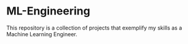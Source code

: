 # ML-Engineering
This repository is a collection of projects that exemplify my skills as a Machine Learning Engineer.
